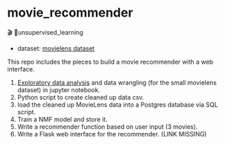 # movie_recommender
🎬 🍿unsupervised_learning


* dataset: [movielens dataset](https://grouplens.org/datasets/movielens/) 

This repo includes the pieces to build a movie recommender with a web interface.
1. [Exploratory data analysis](https://github.com/laraschmitt/movie_recommender/blob/main/EDA/EDA_movie_lens_100k_complete.ipynb) and data wrangling (for the small movielens dataset) in jupyter notebook.
2. Python script to create cleaned up data csv.
3. load the cleaned up MovieLens data into a Postgres database via SQL script. 
4. Train a NMF model and store it. 
5. Write a recommender function based on user input (3 movies).
6. Write a Flask web interface for the recommender. (LINK MISSING)
    
